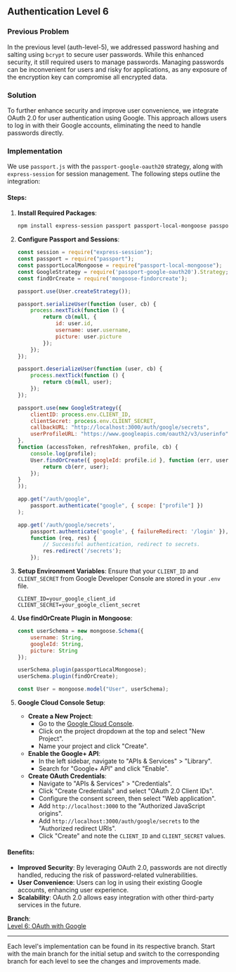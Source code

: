 ## Authentication Level 6

### Previous Problem

In the previous level (auth-level-5), we addressed password hashing and salting using `bcrypt` to secure user passwords. While this enhanced security, it still required users to manage passwords. Managing passwords can be inconvenient for users and risky for applications, as any exposure of the encryption key can compromise all encrypted data.

### Solution

To further enhance security and improve user convenience, we integrate OAuth 2.0 for user authentication using Google. This approach allows users to log in with their Google accounts, eliminating the need to handle passwords directly.

### Implementation

We use `passport.js` with the `passport-google-oauth20` strategy, along with `express-session` for session management. The following steps outline the integration:

#### Steps:

1. **Install Required Packages**:
   ```bash
   npm install express-session passport passport-local-mongoose passport-google-oauth20 mongoose-findorcreate
   ```

2. **Configure Passport and Sessions**:
   ```javascript
   const session = require("express-session");
   const passport = require("passport");
   const passportLocalMongoose = require("passport-local-mongoose");
   const GoogleStrategy = require('passport-google-oauth20').Strategy;
   const findOrCreate = require('mongoose-findorcreate');

   passport.use(User.createStrategy());

   passport.serializeUser(function (user, cb) {
       process.nextTick(function () {
           return cb(null, {
               id: user.id,
               username: user.username,
               picture: user.picture
           });
       });
   });

   passport.deserializeUser(function (user, cb) {
       process.nextTick(function () {
           return cb(null, user);
       });
   });

   passport.use(new GoogleStrategy({
       clientID: process.env.CLIENT_ID,
       clientSecret: process.env.CLIENT_SECRET,
       callbackURL: "http://localhost:3000/auth/google/secrets",
       userProfileURL: "https://www.googleapis.com/oauth2/v3/userinfo"
   },
   function (accessToken, refreshToken, profile, cb) {
       console.log(profile);
       User.findOrCreate({ googleId: profile.id }, function (err, user) {
           return cb(err, user);
       });
   }
   ));

   app.get("/auth/google",
       passport.authenticate("google", { scope: ["profile"] })
   );

   app.get('/auth/google/secrets',
       passport.authenticate('google', { failureRedirect: '/login' }),
       function (req, res) {
           // Successful authentication, redirect to secrets.
           res.redirect('/secrets');
       });
   ```

3. **Setup Environment Variables**:
   Ensure that your `CLIENT_ID` and `CLIENT_SECRET` from Google Developer Console are stored in your `.env` file.

   ```env
   CLIENT_ID=your_google_client_id
   CLIENT_SECRET=your_google_client_secret
   ```

4. **Use findOrCreate Plugin in Mongoose**:
   ```javascript
   const userSchema = new mongoose.Schema({
       username: String,
       googleId: String,
       picture: String
   });

   userSchema.plugin(passportLocalMongoose);
   userSchema.plugin(findOrCreate);

   const User = mongoose.model("User", userSchema);
   ```

5. **Google Cloud Console Setup**:
   - **Create a New Project**:
     - Go to the [Google Cloud Console](https://console.cloud.google.com/).
     - Click on the project dropdown at the top and select "New Project".
     - Name your project and click "Create".
   - **Enable the Google+ API**:
     - In the left sidebar, navigate to "APIs & Services" > "Library".
     - Search for "Google+ API" and click "Enable".
   - **Create OAuth Credentials**:
     - Navigate to "APIs & Services" > "Credentials".
     - Click "Create Credentials" and select "OAuth 2.0 Client IDs".
     - Configure the consent screen, then select "Web application".
     - Add `http://localhost:3000` to the "Authorized JavaScript origins".
     - Add `http://localhost:3000/auth/google/secrets` to the "Authorized redirect URIs".
     - Click "Create" and note the `CLIENT_ID` and `CLIENT_SECRET` values.

#### Benefits:

- **Improved Security**: By leveraging OAuth 2.0, passwords are not directly handled, reducing the risk of password-related vulnerabilities.
- **User Convenience**: Users can log in using their existing Google accounts, enhancing user experience.
- **Scalability**: OAuth 2.0 allows easy integration with other third-party services in the future.

**Branch**:  
[Level 6: OAuth with Google](https://github.com/ahmadfaraz2/express-authentication/tree/auth-level-6)

---

Each level's implementation can be found in its respective branch. Start with the main branch for the initial setup and switch to the corresponding branch for each level to see the changes and improvements made.
